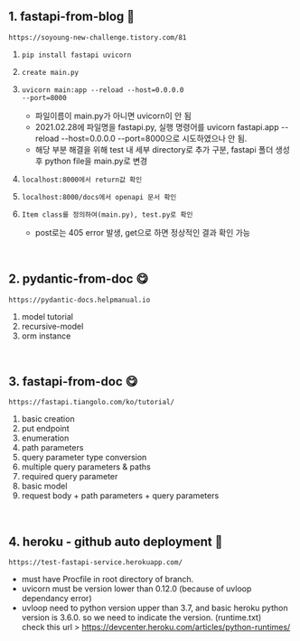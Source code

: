 ## 1. fastapi-from-blog 💯

    https://soyoung-new-challenge.tistory.com/81

1.  <code>pip install fastapi uvicorn</code>
2.  <code>create main.py</code>
3.  <code>uvicorn main:app --reload --host=0.0.0.0 --port=8000</code>

    - 파일이름이 main.py가 아니면 uvicorn이 안 됨
    - 2021.02.28에 파일명을 fastapi.py, 실행 명령어를 uvicorn fastapi.app --reload --host=0.0.0.0 --port=8000으로 시도하였으나 안 됨.
    - 해당 부분 해결을 위해 test 내 세부 directory로 추가 구분, fastapi 폴더 생성 후 python file을 main.py로 변경

4.  <code>localhost:8000에서 return값 확인</code>
5.  <code>localhost:8000/docs에서 openapi 문서 확인</code>
6.  <code>Item class를 정의하여(main.py), test.py로 확인</code>

    - post로는 405 error 발생, get으로 하면 정상적인 결과 확인 가능

<br>

## 2. pydantic-from-doc 😋

    https://pydantic-docs.helpmanual.io

1. model tutorial
2. recursive-model
3. orm instance

<br>

## 3. fastapi-from-doc 😋

    https://fastapi.tiangolo.com/ko/tutorial/

1. basic creation
2. put endpoint
3. enumeration
4. path parameters
5. query parameter type conversion
6. multiple query parameters & paths
7. required query parameter
8. basic model
9. request body + path parameters + query parameters

<br>

## 4. heroku - github auto deployment 💯

    https://test-fastapi-service.herokuapp.com/

- must have Procfile in root directory of branch.
- uvicorn must be version lower than 0.12.0 (because of uvloop dependancy error)
- uvloop need to python version upper than 3.7, and basic heroku python version is 3.6.0. so we need to indicate the version. (runtime.txt)
  <br>
  check this url > https://devcenter.heroku.com/articles/python-runtimes/

